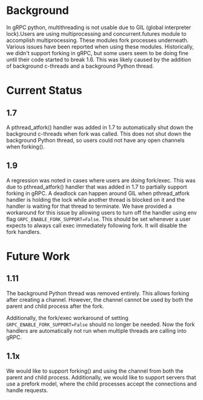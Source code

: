 # Background #

In gRPC python, multithreading is not usable due to GIL
(global interpreter lock).Users are using multiprocessing and
concurrent.futures module to accomplish multiprocessing.  These modules fork
processes underneath. Various issues have been reported when using these
modules.  Historically, we didn't support forking in gRPC, but some users seem
to be doing fine until their code started to break 1.6.  This was
likely caused by the addition of background c-threads and a background
Python thread.

# Current Status #
## 1.7 ##
A pthread_atfork() handler was added in 1.7 to automatically shut down
the background c-threads when fork was called.  This does not shut down the
background Python thread, so users could not have any open channels when
forking().

## 1.9 ##
A regression was noted in cases where users are doing fork/exec. This
was due to pthread_atfork() handler that was added in 1.7 to partially
support forking in gRPC. A deadlock can happen around GIL when pthread_atfork
handler is holding the lock while another thread is blocked on it and the
handler is waiting for that thread to terminate. We have provided a workaround
for this issue by allowing users to turn off the handler using env flag
```GRPC_ENABLE_FORK_SUPPORT=False```.  This should be set whenever a user expects
to always call exec immediately following fork.  It will disable the fork
handlers.

# Future Work #
## 1.11 ##
The background Python thread was removed entirely.  This allows forking
after creating a channel.  However, the channel cannot be used by both the
parent and child process after the fork.

Additionally, the fork/exec workaround of setting
```GRPC_ENABLE_FORK_SUPPORT=False``` should no longer be needed.  Now the fork
handlers are automatically not run when multiple threads are calling
into gRPC.


## 1.1x ##
We would like to support forking() and using the channel from both the parent
and child process.  Additionally, we would like to support servers that
use a prefork model, where the child processes accept the connections
and handle requests.
